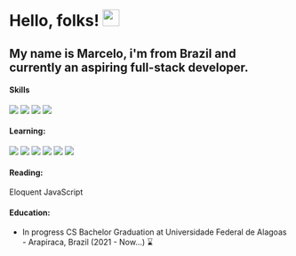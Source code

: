 # Hello, folks! <img src="https://raw.githubusercontent.com/MartinHeinz/MartinHeinz/master/wave.gif" width="30px">

## My name is Marcelo, i'm from Brazil and currently an aspiring full-stack developer.

#### Skills
![](https://img.shields.io/badge/HTML5-E96228?style=flat&logo=HTML5&logoColor=white)
![](https://img.shields.io/badge/JavaScript-968220?style=flat&logo=JavaScript&logoColor=white)
![](https://img.shields.io/badge/CSS3-2862E9?style=flat&logo=CSS3&logoColor=white)
![](https://img.shields.io/badge/Python-FFDD55?style=flat&logo=python)

#### Learning:
![](https://img.shields.io/badge/NodeJs-005022?style=flat&logo=Node.js)
![](https://img.shields.io/badge/Express-00a022?style=flat&logo=express)
![](https://img.shields.io/badge/React-1CB6D4?style=flat&logo=React&logoColor=white)
![](https://img.shields.io/badge/Ruby-005022?style=flat&logo=Ruby)
![](https://img.shields.io/badge/Rails-005022?style=flat&logo=Rails)
![](https://img.shields.io/badge/Clojure-005022?style=flat&logo=Clojure)

#### Reading:
 Eloquent JavaScript

#### Education:
- In progress CS Bachelor Graduation at Universidade Federal de Alagoas - Arapiraca, Brazil (2021 - Now...) ⌛
